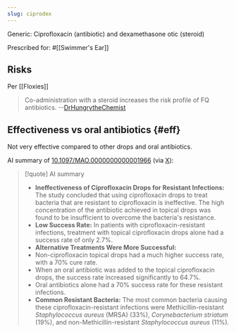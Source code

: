 ```yaml
---
slug: ciprodex
---
```


Generic: Ciprofloxacin (antibiotic) and dexamethasone otic (steroid)

Prescribed for: #[[Swimmer's Ear]]

## Risks

Per [[Floxies]]

> Co-administration with a steroid increases the risk profile of FQ antibiotics. --[DrHungrytheChemist](https://old.reddit.com/r/floxies/comments/sdrg3p/ciprodex_drops/)

## Effectiveness vs oral antibiotics {#eff}

Not very effective compared to other drops and oral antibiotics.

AI summary of [10.1097/MAO.0000000000001966](https://doi.org/10.1097/mao.0000000000001966) (via [X](https://x.com/sridca/status/1965447666554601832)):

> [!quote] AI summary
> -   **Ineffectiveness of Ciprofloxacin Drops for Resistant Infections:** The study concluded that using ciprofloxacin drops to treat bacteria that are resistant to ciprofloxacin is ineffective. The high concentration of the antibiotic achieved in topical drops was found to be insufficient to overcome the bacteria's resistance.
> -   **Low Success Rate:** In patients with ciprofloxacin-resistant infections, treatment with topical ciprofloxacin drops alone had a success rate of only 2.7%.
> -   **Alternative Treatments Were More Successful:**
> 	-   Non-ciprofloxacin topical drops had a much higher success rate, with a 70% cure rate.
> 	-   When an oral antibiotic was added to the topical ciprofloxacin drops, the success rate increased significantly to 64.7%.
> 	-   Oral antibiotics alone had a 70% success rate for these resistant infections.
> -   **Common Resistant Bacteria:** The most common bacteria causing these ciprofloxacin-resistant infections were Methicillin-resistant *Staphylococcus aureus* (MRSA) (33%), *Corynebacterium striatum* (19%), and non-Methicillin-resistant *Staphylococcus aureus* (11%).